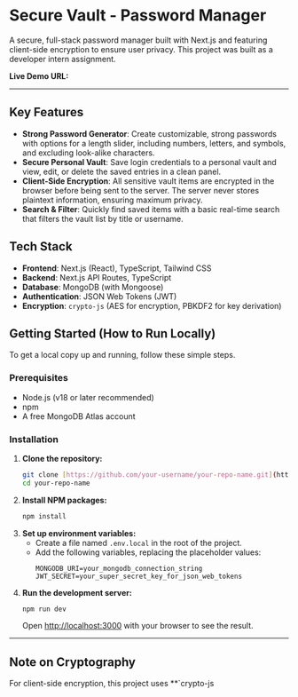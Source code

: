 # Secure Vault - Password Manager

A secure, full-stack password manager built with Next.js and featuring client-side encryption to ensure user privacy. This project was built as a developer intern assignment.

**Live Demo URL:** 

---

## Key Features

-   **Strong Password Generator**: Create customizable, strong passwords with options for a length slider, including numbers, letters, and symbols, and excluding look-alike characters.
-   **Secure Personal Vault**: Save login credentials to a personal vault and view, edit, or delete the saved entries in a clean panel.
-   **Client-Side Encryption**: All sensitive vault items are encrypted in the browser before being sent to the server. The server never stores plaintext information, ensuring maximum privacy.
-   **Search & Filter**: Quickly find saved items with a basic real-time search that filters the vault list by title or username.

## Tech Stack

-   **Frontend**: Next.js (React), TypeScript, Tailwind CSS
-   **Backend**: Next.js API Routes, TypeScript
-   **Database**: MongoDB (with Mongoose)
-   **Authentication**: JSON Web Tokens (JWT)
-   **Encryption**: `crypto-js` (AES for encryption, PBKDF2 for key derivation)

## Getting Started (How to Run Locally)

To get a local copy up and running, follow these simple steps.

### Prerequisites

-   Node.js (v18 or later recommended)
-   npm
-   A free MongoDB Atlas account

### Installation

1.  **Clone the repository:**
    ```sh
    git clone [https://github.com/your-username/your-repo-name.git](https://github.com/your-username/your-repo-name.git)
    cd your-repo-name
    ```
2.  **Install NPM packages:**
    ```sh
    npm install
    ```
3.  **Set up environment variables:**
    -   Create a file named `.env.local` in the root of the project.
    -   Add the following variables, replacing the placeholder values:
        ```
        MONGODB_URI=your_mongodb_connection_string
        JWT_SECRET=your_super_secret_key_for_json_web_tokens
        ```
4.  **Run the development server:**
    ```sh
    npm run dev
    ```
    Open [http://localhost:3000](http://localhost:3000) with your browser to see the result.

---

## Note on Cryptography

For client-side encryption, this project uses **`crypto-js

